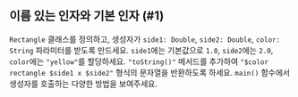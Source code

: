 ## 이름 있는 인자와 기본 인자 (#1)

`Rectangle` 클래스를 정의하고, 생성자가 `side1: Double`, `side2: Double`, `color: String` 파라미터를 받도록 만드세요. `side1`에는 기본값으로 `1.0`, `side2`에는 `2.0`, `color`에는 `"yellow"`를 할당하세요. `"toString()"` 메서드를 추가하여 `"$color rectangle $side1 x $side2"` 형식의 문자열을 반환하도록 하세요. `main()` 함수에서 생성자를 호출하는 다양한 방법을 보여주세요.